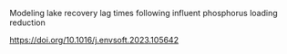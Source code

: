 Modeling lake recovery lag times following influent phosphorus loading reduction

https://doi.org/10.1016/j.envsoft.2023.105642
